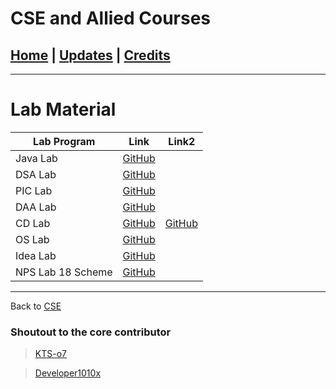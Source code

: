 # CSE and Allied Courses

## [Home](../main/index.md) | [Updates](../main/updates.md) | [Credits](../main/credits.md)

---

# Lab Material

| Lab Program       | Link                                                                      |Link2 |
| ----------------- | ------------------------------------------------------------------------- |------|
| Java Lab          | [GitHub](https://github.com/KTS-o7/Java_OOPS_Codes)                       |      |
| DSA Lab           | [GitHub](https://github.com/KTS-o7/Third_sem_Codes)                       |      |
| PIC Lab           | [GitHub](https://github.com/KTS-o7/PIC_Lab_programs_RVCE)                 |      |
| DAA Lab           | [GitHub](https://github.com/KTS-o7/LAB_Programs_Rvce_2ndYear.git)         |      |
| CD Lab            | [GitHub](https://github.com/KTS-o7/Compiler-Design)                       |[GitHub](https://github.com/Abhishek0R/Compiler-Design-Lab-Programs)|
| OS Lab            | [GitHub](https://github.com/Developer1100x/RVCE_Operating-System_LAB)     |      |
| Idea Lab          | [GitHub](https://github.com/Developer1100x/RVCE_Idea_lab_2021B)           |      |
| NPS Lab 18 Scheme | [GitHub](https://github.com/18praneeth/RVCE-5th-Sem-CSE-lab-programs-NPS) |      |

---

Back to [CSE](./index.md)

### Shoutout to the core contributor

> [KTS-o7](https://github.com/KTS-o7)

> [Developer1010x](https://github.com/Developer1010x)
